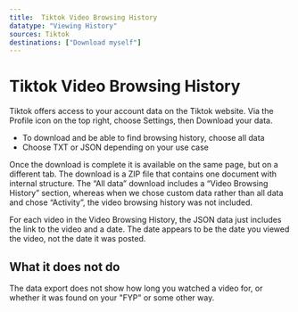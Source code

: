 ```yaml
---
title:  Tiktok Video Browsing History  
datatype: "Viewing History"
sources: Tiktok
destinations: ["Download myself"]
---
```


# Tiktok Video Browsing History 

Tiktok offers access to your account data on the Tiktok website. Via the Profile icon on the top right, choose Settings, then Download your data. 

* To download and be able to find browsing history, choose all data
* Choose TXT or JSON depending on your use case

Once the download is complete it is available on the same page, but on a different tab.  The download is a ZIP file that contains one document with internal structure.  The “All data” download includes a “Video Browsing History” section, whereas when we chose custom data rather than all data and chose “Activity”, the video browsing history was not included. 

For each video in the Video Browsing History, the JSON data just includes the link to the video and a date.  The date appears to be the date you viewed the video, not the date it was posted.

## What it does not do

The data export does not show how long you watched a video for, or whether it was found on your "FYP" or some other way.  

